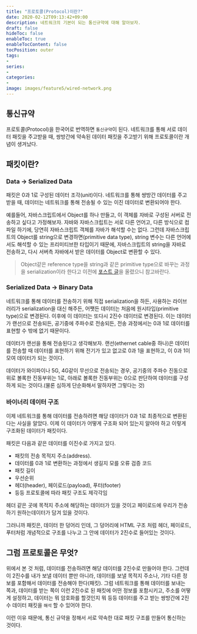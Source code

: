 ```yaml
---
title: "프로토콜(Protocol)이란?"
date: 2020-02-12T09:13:42+09:00
description: 네트워크의 기본이 되는 통신규약에 대해 알아보자.
draft: false
hideToc: false
enableToc: true
enableTocContent: false
tocPosition: outer
tags:
-
series:
-
categories:
-
image: images/feature5/wired-network.png
---
```


## 통신규약

프로토콜(Protocol)을 한국어로 번역하면 `통신규약`이 된다. 네트워크를 통해 서로 데이터 패킷을 주고받을 때, 쌍방간에 약속된 데이터 패킷을 주고받기 위해 프로토콜이란 개념이 생겨났다.

## 패킷이란?

### Data -> Serialized Data

패킷은 0과 1로 구성된 데이터 조각(unit)이다. 네트워크를 통해 쌍방간 데이터를 주고받을 때, 데이터는 네트워크를 통해 전송될 수 있는 이진 데이터로 변환되어야 한다.

예를들어, 자바스크립트에서 Object를 하나 만들고, 이 객체를 자바로 구성된 서버로 전송하고 싶다고 가정해보자. 자바와 자바스크립트는 서로 다른 언어고, 다른 방식으로 컴파일 하기에, 당연히 자바스크립트 객체를 자바가 해석할 수는 없다. 그런데 자바스크립트의 Object를 string으로 변경하면(primitive data type), string 변수는 다른 언어에서도 해석할 수 있는 프리미티브한 타입이기 때문에, 자바스크립트의 string을 자바로 전송하고, 다시 서버측 자바에서 받은 데이터를 Object로 변환할 수 있다.

> Object같은 reference type을 string과 같은 primitive type으로 바꾸는 과정을 serialization이라 한다고 이전에 [포스트 글](/posts/etc/serialize/)을 올렸으니 참고바란다.

### Serialized Data -> Binary Data

네트워크를 통해 데이터를 전송하기 위해 직접 serialization을 하든, 사용하는 라이브러리가 serialization을 대신 해주든, 어쨋든 데이터는 처음에 원시타입(primitive type)으로 변경된다. 이후에 이 데이터는 또다시 2진수 데이터로 변경된다. 이는 데이터가 랜선으로 전송되든, 공기중에 주파수로 전송되든, 전송 과정에서는 0과 1로 데이터를 표현할 수 밖에 없기 때문이다.

데이터가 랜선을 통해 전송된다고 생각해보자. 랜선(ethernet cable중 하나)은 데이터를 전송할 때 데이터를 표현하기 위해 전기가 있고 없고로 0과 1을 표현하고, 이 0과 1이 모여 데이터가 되는 것이다.

데이터가 와이파이나 5G, 4G같이 무선으로 전송되는 경우, 공기중의 주파수 진동으로 위로 볼록한 진동부위는 1로, 아래로 볼록한 진동부위는 0으로 판단하여 데이터를 구성하게 되는 것이다.(물론 심하게 단순화해서 말하자면 그렇다는 것)

### 바이너리 데이터 구조

이제 네트워크를 통해 데이터를 전송하려면 해당 데이터가 0과 1로 최종적으로 변환된다는 사실을 알았다. 이제 이 데이터가 어떻게 구조화 되어 있는지 알아야 하고 이렇게 구조화된 데이터가 패킷이다.

패킷은 다음과 같은 데이터를 이진수로 가지고 있다.

- 패킷의 전송 목적지 주소(address).
- 데이터를 0과 1로 변환하는 과정에서 생길지 모를 오류 검증 코드
- 패킷 길이
- 우선순위
- 헤더(header), 페이로드(payload), 푸터(footer)
- 등등 프로토콜에 따라 패킷 구조도 제각각임

헤더 같은 곳에 목적지 주소에 해당하는 데이터가 있을 것이고 페이로드에 우리가 전송하기 원하는데이터가 담겨 있을 것이다.

그러니까 패킷은, 데이터 한 덩어리 인데, 그 덩어리에 HTML 구조 처럼 헤더, 페이로드, 푸터처럼 개념적으로 구조를 나누고 그 안에 데이터가 2진수로 들어있는 것이다.

## 그럼 프로토콜은 무엇?

위에서 본 것 처럼, 데이터를 전송하려면 해당 데이터를 2진수로 만들어야 한다. 그런데 이 2진수를 내가 보낼 데이터 뿐만 아니라, 데이터를 보낼 목적지 주소나, 기타 다른 정보를 포함해서 데이터를 전송해야 한다(패킷). 그럼 네트워크를 통해 데이터를 보내는 쪽과, 데이터를 받는 쪽이 이런 2진수로 된 패킷에 어떤 정보를 포함시키고, 주소를 어떻게 설정하고, 데이터는 뭐 암호화를 할것인지 뭐 등등 데이터를 주고 받는 쌍방간에 2진수 데이터 패킷을 `해석` 할 수 있어야 한다.

이런 이유 때문에, 통신 규약을 정해서 서로 약속한 대로 패킷 구조를 만들어 통신하는 것이다.
